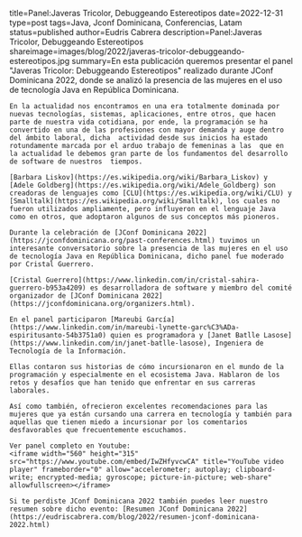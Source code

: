 title=Panel:Javeras Tricolor, Debuggeando Estereotipos
date=2022-12-31
type=post
tags=Java, Jconf Dominicana, Conferencias, Latam
status=published
author=Eudris Cabrera
description=Panel:Javeras Tricolor, Debuggeando Estereotipos
shareimage=images/blog/2022/javeras-tricolor-debuggeando-estereotipos.jpg
summary=En esta publicación queremos presentar el panel "Javeras Tricolor: Debuggeando Estereotipos" realizado durante JConf Dominicana 2022, donde se analizó la presencia de las mujeres en el uso de tecnología Java en República Dominicana.
~~~~~~
En la actualidad nos encontramos en una era totalmente dominada por nuevas tecnologías, sistemas, aplicaciones, entre otros, que hacen parte de nuestra vida cotidiana, por ende, la programación se ha  convertido en una de las profesiones con mayor demanda y auge dentro del ámbito laboral, dicha  actividad desde sus inicios ha estado rotundamente marcada por el arduo trabajo de femeninas a las  que en la actualidad le debemos gran parte de los fundamentos del desarrollo de software de nuestros  tiempos.

[Barbara Liskov](https://es.wikipedia.org/wiki/Barbara_Liskov) y [Adele Goldberg](https://es.wikipedia.org/wiki/Adele_Goldberg) son creadoras de lenguajes como [CLU](https://es.wikipedia.org/wiki/CLU) y [Smalltalk](https://es.wikipedia.org/wiki/Smalltalk), los cuales no fueron utilizados ampliamente, pero influyeron en el lenguaje Java como en otros, que adoptaron algunos de sus conceptos más pioneros.

Durante la celebración de [JConf Dominicana 2022](https://jconfdominicana.org/past-conferences.html) tuvimos un interesante conversatorio sobre la presencia de las mujeres en el uso de tecnología Java en República Dominicana, dicho panel fue moderado por Cristal Guerrero.  

[Cristal Guerrero](https://www.linkedin.com/in/cristal-sahira-guerrero-b953a4209) es desarrolladora de software y miembro del comité organizador de [JConf Dominicana 2022](https://jconfdominicana.org/organizers.html).

En el panel participaron [Mareubi García](https://www.linkedin.com/in/mareubi-lynette-garc%C3%ADa-espiritusanto-54b3751a0) quien es programadora y [Janet Batlle Lasose](https://www.linkedin.com/in/janet-batlle-lasose), Ingeniera de Tecnología de la Información. 

Ellas contaron sus historias de cómo incursionaron en el mundo de la programación y especialmente en el ecosistema Java. Hablaron de los retos y desafíos que han tenido que enfrentar en sus carreras laborales.

Así como también, ofrecieron excelentes recomendaciones para las mujeres que ya están cursando una carrera en tecnología y también para aquellas que tienen miedo a incursionar por los comentarios desfavorables que frecuentemente escuchamos.

Ver panel completo en Youtube:
<iframe width="560" height="315" src="https://www.youtube.com/embed/IwZHfyvcwCA" title="YouTube video player" frameborder="0" allow="accelerometer; autoplay; clipboard-write; encrypted-media; gyroscope; picture-in-picture; web-share" allowfullscreen></iframe>
 
Si te perdiste JConf Dominicana 2022 también puedes leer nuestro resumen sobre dicho evento: [Resumen JConf Dominicana 2022](https://eudriscabrera.com/blog/2022/resumen-jconf-dominicana-2022.html)